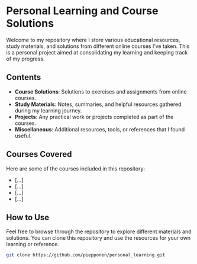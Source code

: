 # Personal Learning and Course Solutions

Welcome to my repository where I store various educational resources, study materials, and solutions from different online courses I’ve taken. This is a personal project aimed at consolidating my learning and keeping track of my progress.

## Contents

- **Course Solutions**: Solutions to exercises and assignments from online courses.
- **Study Materials**: Notes, summaries, and helpful resources gathered during my learning journey.
- **Projects**: Any practical work or projects completed as part of the courses.
- **Miscellaneous**: Additional resources, tools, or references that I found useful.

## Courses Covered

Here are some of the courses included in this repository:

- [...]
- [...]
- [...]
- [...]

## How to Use

Feel free to browse through the repository to explore different materials and solutions. You can clone this repository and use the resources for your own learning or reference.

```bash
git clone https://github.com/piepponen/personal_learning.git


